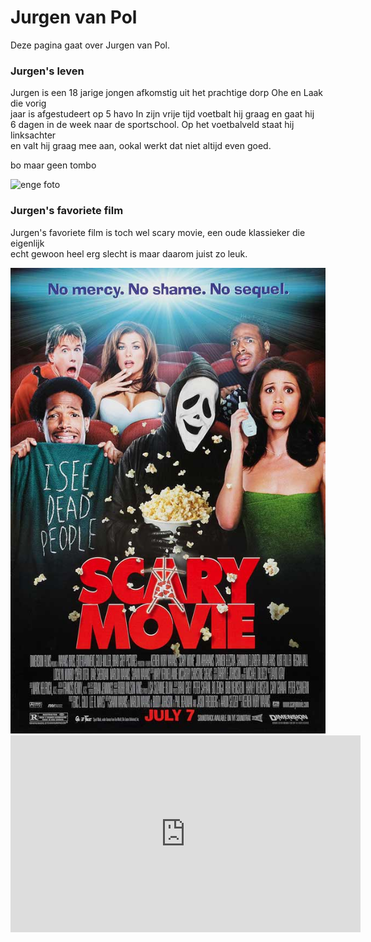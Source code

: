 <!DOCTYPE html>
<html>

<head>
    <title>Jurgen van Pol</title>
</head>

<title>Jurgen van Pol</title>
<h1>Jurgen van Pol</h1>
<p>Deze pagina gaat over Jurgen van Pol.</p>

<h3>Jurgen's leven</h3>
<p>Jurgen is een 18 jarige jongen afkomstig uit het prachtige dorp Ohe en Laak die vorig
    <br>jaar is afgestudeert op 5 havo In zijn vrije tijd voetbalt hij graag en gaat hij
    <br>6 dagen in de week naar de sportschool. Op het voetbalveld staat hij linksachter
    <br>en valt hij graag mee aan, ookal werkt dat niet altijd even goed.
</p>
<p>bo maar geen tombo</p>

<img src="https://www.commonsensemedia.org/sites/default/files/styles/ratio_16_9_small/public/screenshots/csm-movie/scary-1.jpg" alt="enge foto">
<h3>Jurgen's favoriete film</h3>
<p>Jurgen's favoriete film is toch wel scary movie, een oude klassieker die eigenlijk
    <br>echt gewoon heel erg slecht is maar daarom juist zo leuk.
</p>
<img src="img/scary-movie.jpg" alt="scary movie poster">
<iframe width="560" height="315" src="https://www.youtube.com/embed/YdPQm5KC4C4" title="YouTube video player"
    frameborder="0" allow="accelerometer; autoplay; clipboard-write; encrypted-media; gyroscope; picture-in-picture"
    allowfullscreen></iframe
</body>

</html>
